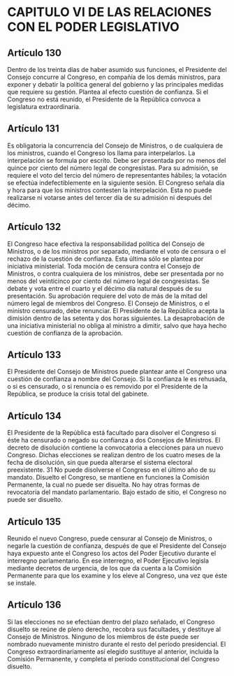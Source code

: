 # CAPITULO VI DE LAS RELACIONES CON EL PODER LEGISLATIVO

## Artículo 130

Dentro de los treinta días de haber asumido sus funciones, el Presidente del Consejo concurre al Congreso, en compañía de los demás ministros, para exponer y debatir la política general del gobierno y las principales medidas que requiere su gestión. Plantea al efecto cuestión de confianza. Si el Congreso no está reunido, el Presidente de la República convoca a legislatura extraordinaria. 

## Artículo 131

Es obligatoria la concurrencia del Consejo de Ministros, o de cualquiera de los ministros, cuando el Congreso los llama para interpelarlos. La interpelación se formula por escrito. Debe ser presentada por no menos del quince por ciento del número legal de congresistas. Para su admisión, se requiere el voto del tercio del número de representantes hábiles; la votación se efectúa indefectiblemente en la siguiente sesión. El Congreso señala día y hora para que los ministros contesten la interpelación. Esta no puede realizarse ni votarse antes del tercer día de su admisión ni después del décimo. 

## Artículo 132

El Congreso hace efectiva la responsabilidad política del Consejo de Ministros, o de los ministros por separado, mediante el voto de censura o el rechazo de la cuestión de confianza. Esta última sólo se plantea por iniciativa ministerial. Toda moción de censura contra el Consejo de Ministros, o contra cualquiera de los ministros, debe ser presentada por no menos del veinticinco por ciento del número legal de congresistas. Se debate y vota entre el cuarto y el décimo día natural después de su presentación. Su aprobación requiere del voto de más de la mitad del número legal de miembros del Congreso. El Consejo de Ministros, o el ministro censurado, debe renunciar. El Presidente de la República acepta la dimisión dentro de las setenta y dos horas siguientes. La desaprobación de una iniciativa ministerial no obliga al ministro a dimitir, salvo que haya hecho cuestión de confianza de la aprobación. 

## Artículo 133

El Presidente del Consejo de Ministros puede plantear ante el Congreso una cuestión de confianza a nombre del Consejo. Si la confianza le es rehusada, o si es censurado, o si renuncia o es removido por el Presidente de la República, se produce la crisis total del gabinete. 

## Artículo 134

El Presidente de la República está facultado para disolver el Congreso si éste ha censurado o negado su confianza a dos Consejos de Ministros. El decreto de disolución contiene la convocatoria a elecciones para un nuevo Congreso. Dichas elecciones se realizan dentro de los cuatro meses de la fecha de disolución, sin que pueda alterarse el sistema electoral preexistente. 31 No puede disolverse el Congreso en el último año de su mandato. Disuelto el Congreso, se mantiene en funciones la Comisión Permanente, la cual no puede ser disuelta. No hay otras formas de revocatoria del mandato parlamentario. Bajo estado de sitio, el Congreso no puede ser disuelto. 

## Artículo 135

Reunido el nuevo Congreso, puede censurar al Consejo de Ministros, o negarle la cuestión de confianza, después de que el Presidente del Consejo haya expuesto ante el Congreso los actos del Poder Ejecutivo durante el interregno parlamentario. En ese interregno, el Poder Ejecutivo legisla mediante decretos de urgencia, de los que da cuenta a la Comisión Permanente para que los examine y los eleve al Congreso, una vez que éste se instale. 

## Artículo 136

Si las elecciones no se efectúan dentro del plazo señalado, el Congreso disuelto se reúne de pleno derecho, recobra sus facultades, y destituye al Consejo de Ministros. Ninguno de los miembros de éste puede ser nombrado nuevamente ministro durante el resto del período presidencial. El Congreso extraordinariamente así elegido sustituye al anterior, incluida la Comisión Permanente, y completa el período constitucional del Congreso disuelto.  

